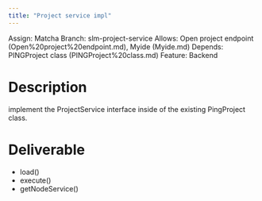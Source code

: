 ```yaml
---
title: "Project service impl"
---
```

Assign: Matcha
Branch: slm-project-service
Allows: Open project endpoint (Open%20project%20endpoint.md), Myide (Myide.md)
Depends: PINGProject class (PINGProject%20class.md)
Feature: Backend

# Description

implement the ProjectService interface inside of the existing PingProject class.

# Deliverable

- load()
- execute()
- getNodeService()
